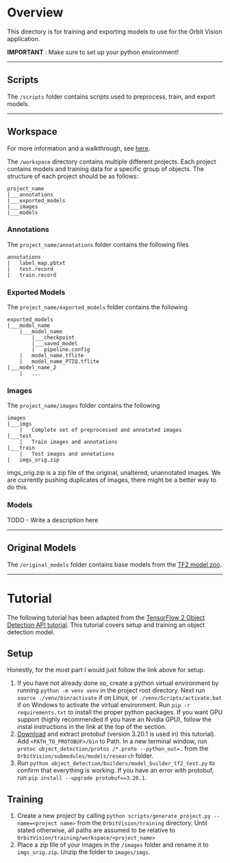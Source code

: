 # Overview

This directory is for training and exporting models to use for the Orbit Vision application.  

**IMPORTANT** : Make sure to set up your python environment!

---

## Scripts

The `/scripts` folder contains scripts used to preprocess, train, and export models.

---

## Workspace

For more information and a walkthrough, see [here](https://tensorflow-object-detection-api-tutorial.readthedocs.io/en/latest/training.html).

The `/workspace` directory contains multiple different projects. Each project contains models and training data for a 
specific group of objects. The structure of each project should be as follows:

```
project_name
|___annotations
|___exported_models
|___images
|___models
```

### Annotations

The `project_name/annotations` folder contains the following files

```
annotations
|   label_map.pbtxt
|   test.record
|   train.record
```


### Exported Models

The `project_name/exported_models` folder contains the following

```
exported_models
|___model_name
    |___model_name
        |___checkpoint
        |___saved_model
        |   pipeline.config
    |   model_name.tflite
    |   model_name_PTIQ.tflite
|___model_name_2
    |   ...
```

### Images

The `project_name/images` folder contains the following

```
images
|___imgs
    |   Complete set of preprocessed and annotated images
|___test
    |   Train images and annotations
|___train
    |   Test images and annotations
|   imgs_orig.zip
```

imgs_orig.zip is a zip file of the original, unaltered, unannotated images. We are currently pushing duplicates of 
images, there might be a better way to do this.

### Models

TODO - Write a description here

---

## Original Models

The `/original_models` folder contains base models from the 
[TF2 model zoo](https://github.com/tensorflow/models/blob/master/research/object_detection/g3doc/tf2_detection_zoo.md).

___

# Tutorial

The following tutorial has been adapted from the
[TensorFlow 2 Object Detection API tutorial](https://tensorflow-object-detection-api-tutorial.readthedocs.io/en/latest/index.html).
This tutorial covers setup and training an object detection model.

## Setup

Honestly, for the most part I would just follow the link above for setup.

1) If you have not already done so, create a python virtual environment by running `python -m venv venv` in the project
root directory. Next run `source ./venv/bin/activate` if on Linux, or `./venv/Scripts/activate.bat` if on Windows to 
activate the virtual environment. Run `pip -r requirements.txt` to install the proper python packages. If you want GPU
support (highly recommended if you have an Nvidia GPU), follow the instal instructions in the link at the top of the
section.
2) [Download](https://github.com/protocolbuffers/protobuf/releases) and extract protobuf (version 3.20.1 is used in)
this tutorial). Add `<PATH_TO_PROTOBUF>/bin` to Path. In a new terminal window, run `protoc object_detection/protos
/*.proto --python_out=.` from the `OrbitVision/submodules/models/research` folder.
3) Run `python object_detection/builders/model_builder_tf2_test.py` to confirm that everything is working. If you have
an error with protobuf, run `pip install --upgrade protobuf==3.20.1`.

## Training
1) Create a new project by calling `python scripts/generate_project.py --name=<project name>` from the 
`OrbitVision/training` directory. Until stated otherwise, all paths are assumed to be relative to 
`OrbitVision/training/workspace/<project_name>`
2) Place a zip file of your images in the `/images` folder and rename it to `imgs_orig.zip`. Unzip the folder to 
`images/imgs`.


